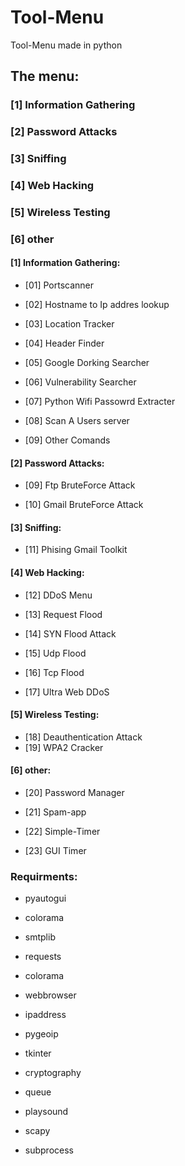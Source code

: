 # Tool-Menu
Tool-Menu made in python

## The menu:

### [1] Information Gathering

### [2] Password Attacks

### [3] Sniffing

### [4] Web Hacking

### [5] Wireless Testing

### [6] other







#### [1] Information Gathering:


- [01] Portscanner


- [02] Hostname to Ip addres lookup


-  [03] Location Tracker


-  [04] Header Finder


-  [05] Google Dorking Searcher


-  [06] Vulnerability Searcher


-  [07] Python Wifi Passowrd Extracter


-  [08] Scan A Users server


-  [09] Other Comands


#### [2] Password Attacks:


- [09] Ftp BruteForce Attack


-  [10] Gmail BruteForce Attack


#### [3] Sniffing:



- [11] Phising Gmail Toolkit


#### [4] Web Hacking:



- [12] DDoS Menu


- [13] Request Flood


- [14] SYN Flood Attack


- [15] Udp Flood


- [16] Tcp Flood

- [17] Ultra Web DDoS


#### [5] Wireless Testing:


  - [18] Deauthentication Attack
  - [19] WPA2 Cracker

#### [6] other:



- [20] Password Manager


- [21] Spam-app


- [22] Simple-Timer


- [23] GUI Timer



### Requirments:


- pyautogui


- colorama


- smtplib


- requests


- colorama

- webbrowser


- ipaddress


- pygeoip

- tkinter


- cryptography


- queue


- playsound


- scapy


- subprocess
